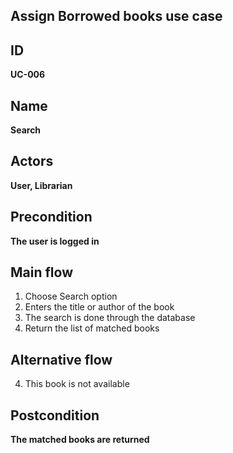 ## Assign Borrowed books use case
## ID
**UC-006**
## Name
**Search**
## Actors
**User, Librarian**
## Precondition
**The user is logged in**
## Main flow
1. Choose Search option
2. Enters the title or author of the book
3. The search is done through the database
4. Return the list of matched books
## Alternative flow
4. This book is not available
## Postcondition
**The matched books are returned**




